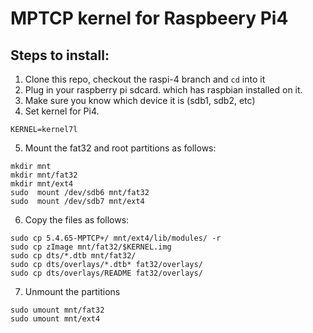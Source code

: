# MPTCP kernel for Raspbeery Pi4

## Steps to install:
1. Clone this repo, checkout the raspi-4 branch and ```cd``` into it
2. Plug in your raspberry pi sdcard. which has raspbian installed on it.
3. Make sure you know which device it is (sdb1, sdb2, etc)
4. Set kernel for Pi4.
```
KERNEL=kernel7l
```
5. Mount the fat32 and root partitions as follows:
```
mkdir​ mnt
mkdir​ mnt/fat32
mkdir​ mnt/ext4
sudo​ ​ mount​ /dev/sdb6 mnt/fat32
sudo​ ​ mount​ /dev/sdb7 mnt/ext4
```
6. Copy the files as follows:
```
sudo cp 5.4.65-MPTCP+/ mnt/ext4/lib/modules/ -r
sudo cp zImage mnt/fat32/​$KERNEL​.img
sudo cp dts/*.dtb mnt/fat32/
sudo cp dts/overlays/*.dtb* fat32/overlays/
sudo cp dts/overlays/README fat32/overlays/
```
7. Unmount the partitions
```
sudo umount mnt/fat32
sudo umount mnt/ext4
```
